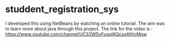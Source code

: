 # studdent_registration_sys
I developed this using NetBeans by watching an online tutorial. The aim was to learn more about java through this project.
The link for the video is : https://www.youtube.com/channel/UCS3W5vFugqi6QcsoAIHcMpw
